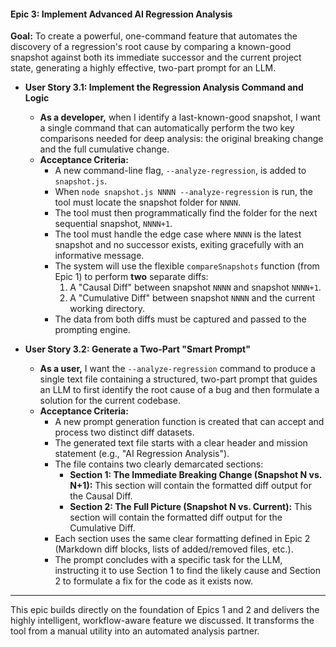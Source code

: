 #### **Epic 3: Implement Advanced AI Regression Analysis**

**Goal:** To create a powerful, one-command feature that automates the discovery of a regression's root cause by comparing a known-good snapshot against both its immediate successor and the current project state, generating a highly effective, two-part prompt for an LLM.

*   **User Story 3.1: Implement the Regression Analysis Command and Logic**
    *   **As a developer,** when I identify a last-known-good snapshot, I want a single command that can automatically perform the two key comparisons needed for deep analysis: the original breaking change and the full cumulative change.
    *   **Acceptance Criteria:**
        *   A new command-line flag, `--analyze-regression`, is added to `snapshot.js`.
        *   When `node snapshot.js NNNN --analyze-regression` is run, the tool must locate the snapshot folder for `NNNN`.
        *   The tool must then programmatically find the folder for the next sequential snapshot, `NNNN+1`.
        *   The tool must handle the edge case where `NNNN` is the latest snapshot and no successor exists, exiting gracefully with an informative message.
        *   The system will use the flexible `compareSnapshots` function (from Epic 1) to perform **two** separate diffs:
            1.  A "Causal Diff" between snapshot `NNNN` and snapshot `NNNN+1`.
            2.  A "Cumulative Diff" between snapshot `NNNN` and the current working directory.
        *   The data from both diffs must be captured and passed to the prompting engine.

*   **User Story 3.2: Generate a Two-Part "Smart Prompt"**
    *   **As a user,** I want the `--analyze-regression` command to produce a single text file containing a structured, two-part prompt that guides an LLM to first identify the root cause of a bug and then formulate a solution for the current codebase.
    *   **Acceptance Criteria:**
        *   A new prompt generation function is created that can accept and process two distinct diff datasets.
        *   The generated text file starts with a clear header and mission statement (e.g., "AI Regression Analysis").
        *   The file contains two clearly demarcated sections:
            *   **Section 1: The Immediate Breaking Change (Snapshot N vs. N+1):** This section will contain the formatted diff output for the Causal Diff.
            *   **Section 2: The Full Picture (Snapshot N vs. Current):** This section will contain the formatted diff output for the Cumulative Diff.
        *   Each section uses the same clear formatting defined in Epic 2 (Markdown diff blocks, lists of added/removed files, etc.).
        *   The prompt concludes with a specific task for the LLM, instructing it to use Section 1 to find the likely cause and Section 2 to formulate a fix for the code as it exists now.

---

This epic builds directly on the foundation of Epics 1 and 2 and delivers the highly intelligent, workflow-aware feature we discussed. It transforms the tool from a manual utility into an automated analysis partner.